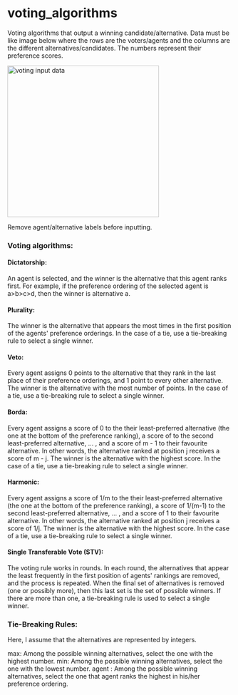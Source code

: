 # voting_algorithms
Voting algorithms that output a winning candidate/alternative. Data must be like image below where the rows are the voters/agents and the columns are the different alternatives/candidates. The numbers represent their preference scores.

<img width="340" alt="voting input data" src="https://user-images.githubusercontent.com/37544097/172617217-97eca51c-8f0b-4da9-8709-0093ad0dbe37.PNG">

Remove agent/alternative labels before inputting.

### Voting algorithms:

#### Dictatorship:
An agent is selected, and the winner is the alternative that this agent ranks first. For example, if the preference ordering of the selected agent is a>b>c>d, then the winner is alternative a.

#### Plurality:
The winner is the alternative that appears the most times in the first position of the agents' preference orderings. In the case of a tie, use a tie-breaking rule to select a single winner.

#### Veto:
Every agent assigns 0 points to the alternative that they rank in the last place of their preference orderings, and 1 point to every other alternative. The winner is the alternative with the most number of points. In the case of a tie, use a tie-breaking rule to select a single winner.

#### Borda:
Every agent assigns a score of 0 to the their least-preferred alternative (the one at the bottom of the preference ranking), a score of  to the second least-preferred alternative, ... , and a score of m - 1 to their favourite alternative. In other words, the alternative ranked at position j receives a score of m - j. The winner is the alternative with the highest score. In the case of a tie, use a tie-breaking rule to select a single winner.

#### Harmonic:
Every agent assigns a score of 1/m to the their least-preferred alternative (the one at the bottom of the preference ranking), a score of 1/(m-1) to the second least-preferred alternative, ... , and a score of 1 to their favourite alternative. In other words, the alternative ranked at position j receives a score of 1/j. The winner is the alternative with the highest score. In the case of a tie, use a tie-breaking rule to select a single winner.

#### Single Transferable Vote (STV):
The voting rule works in rounds. In each round, the alternatives that appear the least frequently in the first position of agents' rankings are removed, and the process is repeated. When the final set of alternatives is removed (one or possibly more), then this last set is the set of possible winners. If there are more than one, a tie-breaking rule is used to select a single winner.

 

### Tie-Breaking Rules:

Here, I assume that the alternatives are represented by integers.

max: Among the possible winning alternatives, select the one with the highest number.
min: Among the possible winning alternatives, select the one with the lowest number.
agent : Among the possible winning alternatives, select the one that agent  ranks the highest in his/her preference ordering. 
